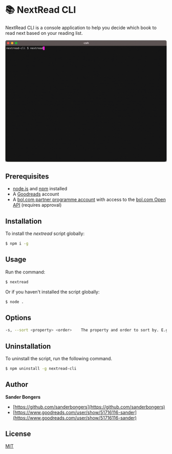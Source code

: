 # 📚 NextRead CLI

NextRead CLI is a console application to help you decide which book to read next based on your reading list.

![Screenshot](https://raw.githubusercontent.com/sanderbongers/nextread-cli/master/screenshot.gif)

## Prerequisites

* [node.js](https://nodejs.org/) and [npm](https://npmjs.com/) installed
* A [Goodreads](https://www.goodreads.com/user/sign_up) account
* A [bol.com partner programme account](https://partnerblog.bol.com/register/) with access to the [bol.com Open API](https://partnerblog.bol.com/documentatie/open-api/aan-de-slag-2/) (requires approval)

## Installation

To install the _nextread_ script globally:

```sh
$ npm i -g
```

## Usage

Run the command:

```sh
$ nextread
```

Or if you haven't installed the script globally:

```sh
$ node .
```

## Options
```sh
-s, --sort <property> <order>    The property and order to sort by. E.g. --sort price asc. Defaults to: rating desc.
```

## Uninstallation

To uninstall the script, run the following command.

```sh
$ npm uninstall -g nextread-cli
```

## Author

**Sander Bongers**

* [https://github.com/sanderbongers](https://github.com/sanderbongers)
* [https://www.goodreads.com/user/show/51716116-sander](https://www.goodreads.com/user/show/51716116-sander)


## License
[MIT](https://choosealicense.com/licenses/mit/)
